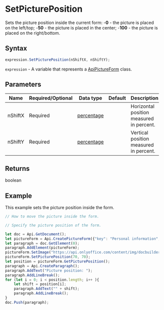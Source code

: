 # SetPicturePosition

Sets the picture position inside the current form:
-**0** - the picture is placed on the left/top;
-**50** - the picture is placed in the center;
-**100** - the picture is placed on the right/bottom.

## Syntax

```javascript
expression.SetPicturePosition(nShiftX, nShiftY);
```

`expression` - A variable that represents a [ApiPictureForm](../ApiPictureForm.md) class.

## Parameters

| **Name** | **Required/Optional** | **Data type** | **Default** | **Description** |
| ------------- | ------------- | ------------- | ------------- | ------------- |
| nShiftX | Required | [percentage](../../Enumeration/percentage.md) |  | Horizontal position measured in percent. |
| nShiftY | Required | [percentage](../../Enumeration/percentage.md) |  | Vertical position measured in percent. |

## Returns

boolean

## Example

This example sets the picture position inside the form.

```javascript editor-docx
// How to move the picture inside the form.

// Specify the picture position of the form.

let doc = Api.GetDocument();
let pictureForm = Api.CreatePictureForm({"key": "Personal information", "tip": "Upload your photo", "required": true, "placeholder": "Photo", "scaleFlag": "tooBig", "lockAspectRatio": true, "respectBorders": false});
let paragraph = doc.GetElement(0);
paragraph.AddElement(pictureForm);
pictureForm.SetImage("https://api.onlyoffice.com/content/img/docbuilder/examples/user-profile.png");
pictureForm.SetPicturePosition(70, 70);
let position = pictureForm.GetPicturePosition();
paragraph = Api.CreateParagraph();
paragraph.AddText("Picture position: ");
paragraph.AddLineBreak();
for (let i = 0; i < position.length; i++ ){
	let shift = position[i];
	paragraph.AddText("" + shift);
	paragraph.AddLineBreak();
}
doc.Push(paragraph);
```
